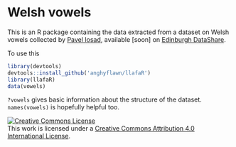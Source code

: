 # Welsh vowels #

This is an R package containing the data extracted from a dataset on
Welsh vowels collected by [Pavel Iosad](http://anghyflawn.github.io),
available [soon] on [Edinburgh DataShare](http://datashare.is.ed.ac.uk).

To use this

````r
library(devtools)
devtools::install_github('anghyflawn/llafaR')
library(llafaR)
data(vowels)
````

`?vowels` gives basic information about the structure of the dataset. `names(vowels)` is hopefully helpful too.

<a rel="license" href="http://creativecommons.org/licenses/by/4.0/"><img alt="Creative Commons License" style="border-width:0" src="https://i.creativecommons.org/l/by/4.0/88x31.png" /></a><br />This work is licensed under a <a rel="license" href="http://creativecommons.org/licenses/by/4.0/">Creative Commons Attribution 4.0 International License</a>.
